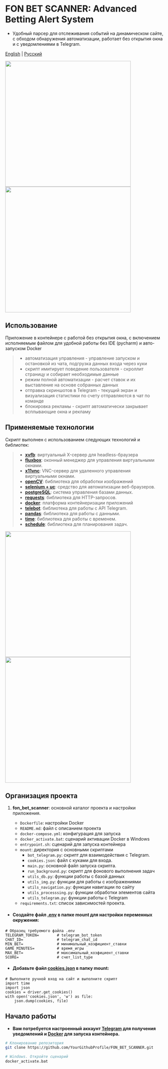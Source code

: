 # FON BET SCANNER: Advanced Betting Alert System
- Удобный парсер для отслеживания событий на динамическом сайте, с обходом обнаружения автоматизации, работает без открытия окна и с уведомлениями в Telegram.

[English](./README_en.md) | [Русский](./README.md)

<p align="left">
 <img src="img/01_fon_bet_scanner_1.png" width="400">
 <img src="img/01_fon_bet_scanner_2.png" width="400">
</p>

## Использование 
Приложение в контейнере c работой без открытия окна, с включением исполняемым файлом для удобной работы без IDE (pycharm) и авто-запуском Docker
> - автоматизация управления - управление запуском и остановкой из чата, подгрузка данных входа через куки
> - скрипт имитирует поведение пользователя - скроллит страницу и собирает необходимые данные
> - режим полной автоматизации - расчет ставок и их выставление на основе собранных данных
> - отправка скриншотов в Telegram - текущий экран и визуализация статистики по счету отправляются в чат по команде
> - блокировка рекламы - скрипт автоматически закрывает всплывающие окна и рекламу

## Применяемые технологии
Скрипт выполнен с использованием следующих технологий и библиотек:
> - **[xvfb](https://www.x.org/releases/X11R7.6/doc/man/man1/Xvfb.1.xhtml)**: виртуальный X-сервер для headless-браузера
> - **[fluxbox](https://fluxbox.org/)**: оконный менеджер для управления виртуальными окнами.
> - **[x11vnc](https://www.karlrunge.com/x11vnc/)**: VNC-сервер для удаленного управления виртуальными окнами.
> - **[openCV](https://opencv.org/)**: библиотека для обработки изображений
> - **[selenium + uc](https://www.selenium.dev/)**: средство для автоматизации веб-браузеров.
> - **[postgreSQL](https://www.postgresql.org)**: система управления базами данных.
> - **[requests](https://docs.python-requests.org/en/latest/)**: библиотека для HTTP-запросов.
> - **[docker](https://www.docker.com/)**: платформа контейнеризации приложений
> - **[telebot](https://pypi.org/project/pyTelegramBotAPI/)**: библиотека для работы с API Telegram.
> - **[pandas](https://pandas.pydata.org/)**: библиотека для работы с данными.
> - **[time](https://docs.python.org/3/library/time.html)**: библиотека для работы с временем.
> - **[schedule](https://schedule.readthedocs.io/en/stable/)**: библиотека для планирования задач.

<p align="left">
   <img src="img/02_fon_bet_scanner_1.png" width="400">
   <img src="img/02_fon_bet_scanner_2.png" width="400">
</p>

## Организация проекта

1. **fon_bet_scanner**: основной каталог проекта и настройки приложения.

    - `Dockerfile`: настройки Docker
    - `README.md`: файл с описанием проекта
    - `docker-compose.yml`: конфигурация для запуска
    - `docker_activate.bat`: сценарий активации Docker в Windows
    - `entrypoint.sh`: сценарий для запуска контейнера
    - `mount`: директория с основными скриптами
        - `bot_telegram.py`: скрипт для взаимодействия с Telegram.
        - `cookies.json`: файл с куками для входа.
        - `main.py`: основной файл запуска скрипта.
        - `run_background.py`: скрипт для фонового выполнения задач
        - `utils_db.py`: функции работы с базой данных
        - `utils_img.py`: функции для работы с изображениями
        - `utils_navigation.py`: функции навигации по сайту
        - `utils_processsing.py`: функции обработки элементов сайта
        - `utils_telegram.py`: функции работы с Telegram
    - `requirements.txt`: список зависимостей проекта.
      
- #### Создайте файл [.env](https://www.google.com/search?client=opera-gx&q=.env&sourceid=opera&ie=UTF-8&oe=UTF-8) в папке mount для настройки переменных окружения:
```dotenv 
# Образец требуемого файла .env
TELEGRAM_TOKEN=        # telegram_bot_token
CHAT_ID=               # telegram_chat_id
MIN_BET=               # минимальный_коэфициент_ставки
GAME_MINUTES=          # время_игры
MAX_BET=               # максимальный_коэфициент_ставки
SCORE=                 # счет_list_type
```
- #### Добавьте файл [cookies.json](https://en.wikipedia.org/wiki/HTTP_cookie) в папку mount:
```dotenv
# Выполните ручной вход на сайт и выполните скрипт
import time
import json
cookies = driver.get_cookies()
with open('cookies.json', 'w') as file:
    json.dump(cookies, file)
```
 ## Начало работы
- **Вам потребуется настроенный аккаунт [Telegram](https://core.telegram.org/bots) для получения уведомлений и [Docker](https://www.docker.com/) для запуска контейнера.**

```bash
# Клонирование репозитория
git clone https://github.com/YourGithubProfile/FON_BET_SCANNER.git

# Windows. Откройте сценарий
docker_activate.bat
```


